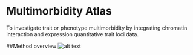 # Multimorbidity Atlas
To investigate trait or phenotype multimorbidity by integrating chromatin interaction and expression quantitative trait loci data.

##Method overview
![alt text](docs/codeflow.png, "Code flow")
